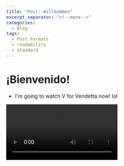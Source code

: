 ```yaml
---
title: "Post: Willkommen"
excerpt_separator: "<!--more-->"
categories:
  - Blog
tags:
  - Post Formats
  - readability
  - standard
---
```

# ¡Bienvenido!
- I'm going to watch V for Vendetta now! lol
<video controls>
  <source src="/assets/images/v.webm" type="video/vp8">
    Your browser does not support HTML video.
</video>
